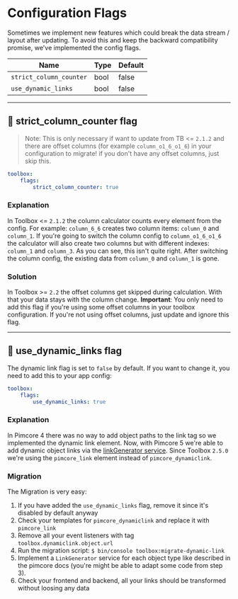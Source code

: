 # Configuration Flags

Sometimes we implement new features which could break the data stream / layout after updating. 
To avoid this and keep the backward compatibility promise, we've implemented the config flags.

| Name | Type | Default
|------|------|------------|
| `strict_column_counter` | bool | false |
| `use_dynamic_links` | bool | false |

***

## 🚩 strict_column_counter flag

> Note: This is only necessary if want to update from TB <= `2.1.2` and there are offset columns (for example `column_o1_6_o1_6`) in your configuration to migrate!
> if you don't have any offset columns, just skip this.

```yaml
toolbox:
    flags:
        strict_column_counter: true
```

### Explanation
In Toolbox <= `2.1.2` the column calculator counts every element from the config. For example: `column_6_6` creates two column items: `column_0` and `column_1`.
If you're going to switch the column config to `column_o1_6_o1_6` the calculator will also create two columns but with different indexes: `column_1` and `column_3`.
As you can see, this isn't quite right. After switching the column config, the existing data from `column_0` and `column_1` is gone. 

### Solution
In Toolbox >= `2.2` the offset columns get skipped during calculation. With that your data stays with the column change. 
**Important**: You only need to add this flag if you're using some offset columns in your toolbox configuration. If you're not using offset columns, just update and ignore this flag.

***

## 🚩 use_dynamic_links flag
The dynamic link flag is set to `false` by default. If you want to change it, you need to add this to your app config:

```yaml
toolbox:
    flags:
        use_dynamic_links: true
```

### Explanation
In Pimcore 4 there was no way to add object paths to the link tag so we implemented the dynamic link element.
Now, with Pimcore 5 we're able to add dynamic object links via the  [linkGenerator service](https://pimcore.com/docs/5.x/Development_Documentation/Objects/Object_Classes/Class_Settings/Link_Generator.html).
Since Toolbox `2.5.0` we're using the `pimcore_link` element instead of `pimcore_dynamiclink`.

### Migration
The Migration is very easy:

1. If you have added the `use_dynamic_links` flag, remove it since it's disabled by default anyway
2. Check your templates for `pimcore_dynamiclink` and replace it with `pimcore_link`
3. Remove all your event listeners with tag `toolbox.dynamiclink.object.url`
3. Run the migration script: `$ bin/console toolbox:migrate-dynamic-link`
4. Implement a `LinkGenerator` service for each object type like described in the pimcore docs (you're might be able to adapt some code from step 3).
4. Check your frontend and backend, all your links should be transformed without loosing any data